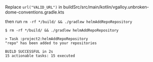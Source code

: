 
Replace `url("VALID_URL")` in buildSrc/src/main/kotlin/vgalloy.unbroken-dome-conventions.gradle.kts

then run
`rm -rf */build/ && ./gradlew helmAddRepoRepository`

```shell
$ rm -rf */build/ && ./gradlew helmAddRepoRepository

> Task :project2:helmAddRepoRepository
"repo" has been added to your repositories

BUILD SUCCESSFUL in 2s
15 actionable tasks: 15 executed
```